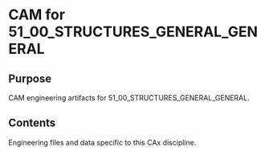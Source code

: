 # CAM for 51_00_STRUCTURES_GENERAL_GENERAL

## Purpose
CAM engineering artifacts for 51_00_STRUCTURES_GENERAL_GENERAL.

## Contents
Engineering files and data specific to this CAx discipline.
